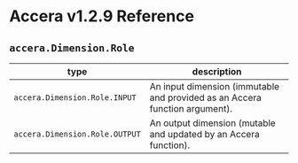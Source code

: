 [//]: # (Project: Accera)
[//]: # (Version: v1.2.9)

# Accera v1.2.9 Reference
## `accera.Dimension.Role`

type | description
--- | ---
`accera.Dimension.Role.INPUT` | An input dimension (immutable and provided as an Accera function argument).
`accera.Dimension.Role.OUTPUT` | An output dimension (mutable and updated by an Accera function).

<div style="page-break-after: always;"></div>


